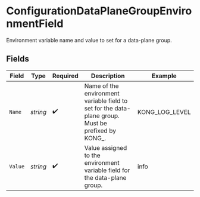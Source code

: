 # ConfigurationDataPlaneGroupEnvironmentField

Environment variable name and value to set for a data-plane group.


## Fields

| Field                                                                                               | Type                                                                                                | Required                                                                                            | Description                                                                                         | Example                                                                                             |
| --------------------------------------------------------------------------------------------------- | --------------------------------------------------------------------------------------------------- | --------------------------------------------------------------------------------------------------- | --------------------------------------------------------------------------------------------------- | --------------------------------------------------------------------------------------------------- |
| `Name`                                                                                              | *string*                                                                                            | :heavy_check_mark:                                                                                  | Name of the environment variable field to set for the data-plane group. Must be prefixed by KONG_.<br/> | KONG_LOG_LEVEL                                                                                      |
| `Value`                                                                                             | *string*                                                                                            | :heavy_check_mark:                                                                                  | Value assigned to the environment variable field for the data-plane group.                          | info                                                                                                |
